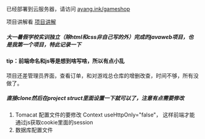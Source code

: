 

已经部署到云服务器，请访问 [ayang.ink/gameshop](ayang.ink/gameshop)

项目讲解看 [项目讲解](https://github.com/AyangHuang/gameshop-javaweb/blob/master/%E4%B8%AA%E4%BA%BA%E5%B0%8F%E9%A1%B9%E7%9B%AE%E7%AD%94%E8%BE%A9%E8%AE%B2%E8%A7%A3/%E9%A1%B9%E7%9B%AE%E8%AE%B2%E8%A7%A3/%E9%A1%B9%E7%9B%AE%E8%AE%B2%E8%A7%A3.md)



##### 大一暑假学校实训独立（除html和css非自己写的外）完成的javaweb项目，也是我第一个项目，特此记录一下

#### tip：前端命名和js等是想到啥写啥，所以有点小乱


项目还差管理员界面，查看订单，和对游戏总仓库的增删改查，时间不够，所有没做了。


##### 直接clone然后在project struct里面设置一下就可以了，注意有点需要修改
1. Tomacat 配置文件的要修改  Context useHttpOnly="false"， 这样前端才能通过js获取cookie里面的session
2. 数据库配置文件

